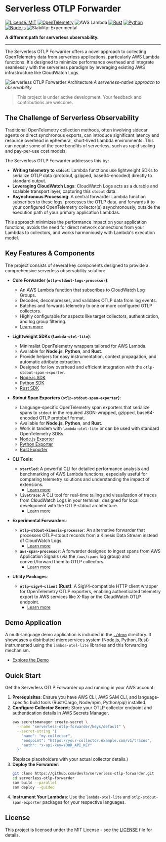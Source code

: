 # Serverless OTLP Forwarder

[![License: MIT](https://img.shields.io/badge/License-MIT-yellow.svg)](https://opensource.org/licenses/MIT)
[![OpenTelemetry](https://img.shields.io/badge/OpenTelemetry-enabled-blue.svg)](https://opentelemetry.io)
![AWS Lambda](https://img.shields.io/badge/AWS-Lambda-orange?logo=amazon-aws)
[![Rust](https://img.shields.io/badge/Rust-1.75%2B-orange.svg)](https://www.rust-lang.org)
[![Python](https://img.shields.io/badge/Python-3.13%2B-blue.svg)](https://www.python.org)
[![Node.js](https://img.shields.io/badge/Node.js-22.x-green.svg)](https://nodejs.org)
![Stability: Experimental](https://img.shields.io/badge/stability-Experimental-important.svg)

**A different path for serverless observability.**

---

The Serverless OTLP Forwarder offers a novel approach to collecting OpenTelemetry data from serverless applications, particularly AWS Lambda functions. It's designed to minimize performance overhead and integrate seamlessly with the serverless paradigm by leveraging existing AWS infrastructure like CloudWatch Logs.

![Serverless OTLP Forwarder Architecture](https://github.com/user-attachments/assets/aa9c2b02-5e66-4829-af08-8ceb509472ff)
*A serverless-native approach to observability*

> This project is under active development. Your feedback and contributions are welcome.

## The Challenge of Serverless Observability

Traditional OpenTelemetry collection methods, often involving sidecar agents or direct synchronous exports, can introduce significant latency and resource overhead in ephemeral, short-lived Lambda environments. This can negate some of the core benefits of serverless, such as rapid scaling and pay-per-use cost models.

The Serverless OTLP Forwarder addresses this by:
-   **Writing telemetry to `stdout`**: Lambda functions use lightweight SDKs to serialize OTLP data (protobuf, gzipped, base64-encoded) directly to standard output.
-   **Leveraging CloudWatch Logs**: CloudWatch Logs acts as a durable and scalable transport layer, capturing this `stdout` data.
-   **Asynchronous Processing**: A central forwarder Lambda function subscribes to these logs, processes the OTLP data, and forwards it to your configured OpenTelemetry collector(s) asynchronously, outside the execution path of your primary application Lambdas.

This approach minimizes the performance impact on your application functions, avoids the need for direct network connections from your Lambdas to collectors, and works harmoniously with Lambda's execution model.

## Key Features & Components

The project consists of several key components designed to provide a comprehensive serverless observability solution:

*   **Core Forwarder (`otlp-stdout-logs-processor`)**:
    *   An AWS Lambda function that subscribes to CloudWatch Log Groups.
    *   Decodes, decompresses, and validates OTLP data from log events.
    *   Batches and forwards telemetry to one or more configured OTLP collectors.
    *   Highly configurable for aspects like target collectors, authentication, and log group filtering.
    *   [Learn more](./website/docs/forwarders/otlp-stdout-logs-processor.md) <!-- Placeholder -->

*   **Lightweight SDKs (`lambda-otel-lite`)**:
    *   Minimalist OpenTelemetry wrappers tailored for AWS Lambda.
    *   Available for **Node.js**, **Python**, and **Rust**.
    *   Provide helpers for easy instrumentation, context propagation, and automatic attribute extraction.
    *   Designed for low overhead and efficient integration with the `otlp-stdout-span-exporter`.
    *   [Node.js SDK](./website/docs/instrumentation/nodejs/lambda-otel-lite.md) <!-- Placeholder -->
    *   [Python SDK](./website/docs/instrumentation/python/lambda-otel-lite.md) <!-- Placeholder -->
    *   [Rust SDK](./website/docs/instrumentation/rust/lambda-otel-lite.md) <!-- Placeholder -->

*   **Stdout Span Exporters (`otlp-stdout-span-exporter`)**:
    *   Language-specific OpenTelemetry span exporters that serialize spans to `stdout` in the required JSON-wrapped, gzipped, base64-encoded OTLP protobuf format.
    *   Available for **Node.js**, **Python**, and **Rust**.
    *   Work in tandem with `lambda-otel-lite` or can be used with standard OpenTelemetry SDKs.
    *   [Node.js Exporter](./website/docs/instrumentation/nodejs/otlp-stdout-span-exporter.md) <!-- Placeholder -->
    *   [Python Exporter](./website/docs/instrumentation/python/otlp-stdout-span-exporter.md) <!-- Placeholder -->
    *   [Rust Exporter](./website/docs/instrumentation/rust/otlp-stdout-span-exporter.md) <!-- Placeholder -->

*   **CLI Tools**:
    *   **`startled`**: A powerful CLI for detailed performance analysis and benchmarking of AWS Lambda functions, especially useful for comparing telemetry solutions and understanding the impact of extensions.
        *   [Learn more](./website/docs/cli-tools/startled.md) <!-- Placeholder -->
    *   **`livetrace`**: A CLI tool for real-time tailing and visualization of traces from CloudWatch Logs in your terminal, designed for local development with the OTLP-stdout architecture.
        *   [Learn more](./website/docs/cli-tools/livetrace.md) <!-- Placeholder -->

*   **Experimental Forwarders**:
    *   **`otlp-stdout-kinesis-processor`**: An alternative forwarder that processes OTLP-stdout records from a Kinesis Data Stream instead of CloudWatch Logs.
        *   [Learn more](./website/docs/forwarders/otlp-stdout-kinesis-processor.md) <!-- Placeholder -->
    *   **`aws-span-processor`**: A forwarder designed to ingest spans from AWS Application Signals (via the `/aws/spans` log group) and convert/forward them to OTLP collectors.
        *   [Learn more](./website/docs/forwarders/aws-span-processor.md) <!-- Placeholder -->

*   **Utility Packages**:
    *   **`otlp-sigv4-client` (Rust)**: A SigV4-compatible HTTP client wrapper for OpenTelemetry OTLP exporters, enabling authenticated telemetry export to AWS services like X-Ray or the CloudWatch OTLP endpoint.
        *   [Learn more](./website/docs/instrumentation/rust/otlp-sigv4-client.md) <!-- Placeholder -->

## Demo Application

A multi-language demo application is included in the [`./demo`](./demo/) directory. It showcases a distributed microservices system (Node.js, Python, Rust) instrumented using the `lambda-otel-lite` libraries and this forwarding mechanism.
*   [Explore the Demo](./demo/README.md)

## Quick Start

Get the Serverless OTLP Forwarder up and running in your AWS account:

1.  **Prerequisites**: Ensure you have AWS CLI, AWS SAM CLI, and language-specific build tools (Rust/Cargo, Node/npm, Python/pip) installed.
2.  **Configure Collector Secret**: Store your OTLP collector endpoint and authentication details in AWS Secrets Manager.
    ```bash
    aws secretsmanager create-secret \
      --name "serverless-otlp-forwarder/keys/default" \
      --secret-string '{
        "name": "my-collector",
        "endpoint": "https://your-collector.example.com/v1/traces",
        "auth": "x-api-key=YOUR_API_KEY"
      }'
    ```
    (Replace placeholders with your actual collector details.)
3.  **Deploy the Forwarder**:
    ```bash
    git clone https://github.com/dev7a/serverless-otlp-forwarder.git
    cd serverless-otlp-forwarder
    sam build --parallel
    sam deploy --guided
    ```
4.  **Instrument Your Lambdas**: Use the `lambda-otel-lite` and `otlp-stdout-span-exporter` packages for your respective languages.


## License

This project is licensed under the MIT License - see the [LICENSE](./LICENSE) file for details.
